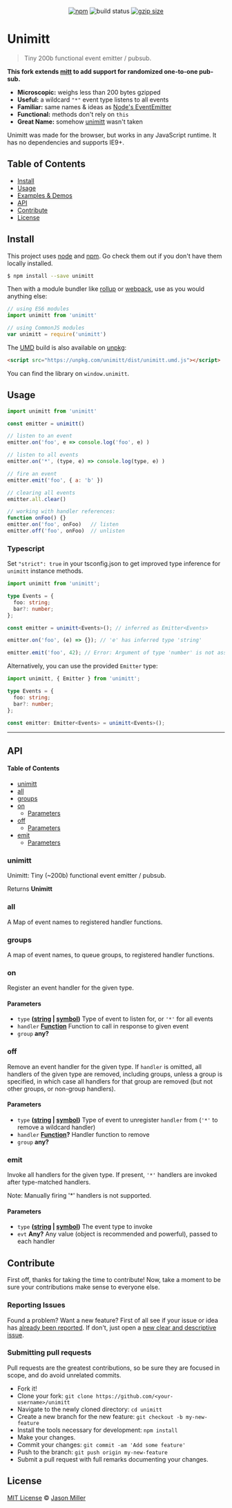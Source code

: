 <p align="center">
  <!--<img src="https://i.imgur.com/BqsX9NT.png" width="300" height="300" alt="unimitt">-->
  <br>
  <a href="https://www.npmjs.org/package/unimitt"><img src="https://img.shields.io/npm/v/unimitt.svg" alt="npm"></a>
  <img src="https://github.com/developit/unimitt/workflows/CI/badge.svg" alt="build status">
  <a href="https://unpkg.com/unimitt/dist/unimitt.js"><img src="https://img.badgesize.io/https://unpkg.com/unimitt/dist/unimitt.js?compression=gzip" alt="gzip size"></a>
</p>

# Unimitt

> Tiny 200b functional event emitter / pubsub.

**This fork extends [mitt](https://github.com/developit/mitt) to add support for randomized one-to-one pub-sub.**

*   **Microscopic:** weighs less than 200 bytes gzipped
*   **Useful:** a wildcard `"*"` event type listens to all events
*   **Familiar:** same names & ideas as [Node's EventEmitter](https://nodejs.org/api/events.html#events_class_eventemitter)
*   **Functional:** methods don't rely on `this`
*   **Great Name:** somehow [unimitt](https://npm.im/unimitt) wasn't taken

Unimitt was made for the browser, but works in any JavaScript runtime. It has no dependencies and supports IE9+.

## Table of Contents

*   [Install](#install)
*   [Usage](#usage)
*   [Examples & Demos](#examples--demos)
*   [API](#api)
*   [Contribute](#contribute)
*   [License](#license)

## Install

This project uses [node](http://nodejs.org) and [npm](https://npmjs.com). Go check them out if you don't have them locally installed.

```sh
$ npm install --save unimitt
```

Then with a module bundler like [rollup](http://rollupjs.org/) or [webpack](https://webpack.js.org/), use as you would anything else:

```javascript
// using ES6 modules
import unimitt from 'unimitt'

// using CommonJS modules
var unimitt = require('unimitt')
```

The [UMD](https://github.com/umdjs/umd) build is also available on [unpkg](https://unpkg.com):

```html
<script src="https://unpkg.com/unimitt/dist/unimitt.umd.js"></script>
```

You can find the library on `window.unimitt`.

## Usage

```js
import unimitt from 'unimitt'

const emitter = unimitt()

// listen to an event
emitter.on('foo', e => console.log('foo', e) )

// listen to all events
emitter.on('*', (type, e) => console.log(type, e) )

// fire an event
emitter.emit('foo', { a: 'b' })

// clearing all events
emitter.all.clear()

// working with handler references:
function onFoo() {}
emitter.on('foo', onFoo)   // listen
emitter.off('foo', onFoo)  // unlisten
```

### Typescript

Set `"strict": true` in your tsconfig.json to get improved type inference for `unimitt` instance methods.

```ts
import unimitt from 'unimitt';

type Events = {
  foo: string;
  bar?: number;
};

const emitter = unimitt<Events>(); // inferred as Emitter<Events>

emitter.on('foo', (e) => {}); // 'e' has inferred type 'string'

emitter.emit('foo', 42); // Error: Argument of type 'number' is not assignable to parameter of type 'string'. (2345)
```

Alternatively, you can use the provided `Emitter` type:

```ts
import unimitt, { Emitter } from 'unimitt';

type Events = {
  foo: string;
  bar?: number;
};

const emitter: Emitter<Events> = unimitt<Events>();
```

***

## API

<!-- Generated by documentation.js. Update this documentation by updating the source code. -->

#### Table of Contents

*   [unimitt](#unimitt)
*   [all](#all)
*   [groups](#groups)
*   [on](#on)
    *   [Parameters](#parameters)
*   [off](#off)
    *   [Parameters](#parameters-1)
*   [emit](#emit)
    *   [Parameters](#parameters-2)

### unimitt

Unimitt: Tiny (~200b) functional event emitter / pubsub.

Returns **Unimitt**&#x20;

### all

A Map of event names to registered handler functions.

### groups

A map of event names, to queue groups, to registered handler functions.

### on

Register an event handler for the given type.

#### Parameters

*   `type` **([string](https://developer.mozilla.org/docs/Web/JavaScript/Reference/Global_Objects/String) | [symbol](https://developer.mozilla.org/docs/Web/JavaScript/Reference/Global_Objects/Symbol))** Type of event to listen for, or `'*'` for all events
*   `handler` **[Function](https://developer.mozilla.org/docs/Web/JavaScript/Reference/Statements/function)** Function to call in response to given event
*   `group` **any?**&#x20;

### off

Remove an event handler for the given type.
If `handler` is omitted, all handlers of the given type are removed, including groups, unless a group is
specified, in which case all handlers for that group are removed (but not other groups, or non-group handlers).

#### Parameters

*   `type` **([string](https://developer.mozilla.org/docs/Web/JavaScript/Reference/Global_Objects/String) | [symbol](https://developer.mozilla.org/docs/Web/JavaScript/Reference/Global_Objects/Symbol))** Type of event to unregister `handler` from (`'*'` to remove a wildcard handler)
*   `handler` **[Function](https://developer.mozilla.org/docs/Web/JavaScript/Reference/Statements/function)?** Handler function to remove
*   `group` **any?**&#x20;

### emit

Invoke all handlers for the given type.
If present, `'*'` handlers are invoked after type-matched handlers.

Note: Manually firing '\*' handlers is not supported.

#### Parameters

*   `type` **([string](https://developer.mozilla.org/docs/Web/JavaScript/Reference/Global_Objects/String) | [symbol](https://developer.mozilla.org/docs/Web/JavaScript/Reference/Global_Objects/Symbol))** The event type to invoke
*   `evt` **Any?** Any value (object is recommended and powerful), passed to each handler

## Contribute

First off, thanks for taking the time to contribute!
Now, take a moment to be sure your contributions make sense to everyone else.

### Reporting Issues

Found a problem? Want a new feature? First of all see if your issue or idea has [already been reported](../../issues).
If don't, just open a [new clear and descriptive issue](../../issues/new).

### Submitting pull requests

Pull requests are the greatest contributions, so be sure they are focused in scope, and do avoid unrelated commits.

*   Fork it!
*   Clone your fork: `git clone https://github.com/<your-username>/unimitt`
*   Navigate to the newly cloned directory: `cd unimitt`
*   Create a new branch for the new feature: `git checkout -b my-new-feature`
*   Install the tools necessary for development: `npm install`
*   Make your changes.
*   Commit your changes: `git commit -am 'Add some feature'`
*   Push to the branch: `git push origin my-new-feature`
*   Submit a pull request with full remarks documenting your changes.

## License

[MIT License](https://opensource.org/licenses/MIT) © [Jason Miller](https://jasonformat.com/)
